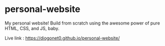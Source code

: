 # personal-website
My personal website! Build from scratch using the awesome power of pure HTML, CSS, and JS, baby.

Live link : https://diogonet0.github.io/personal-website/
